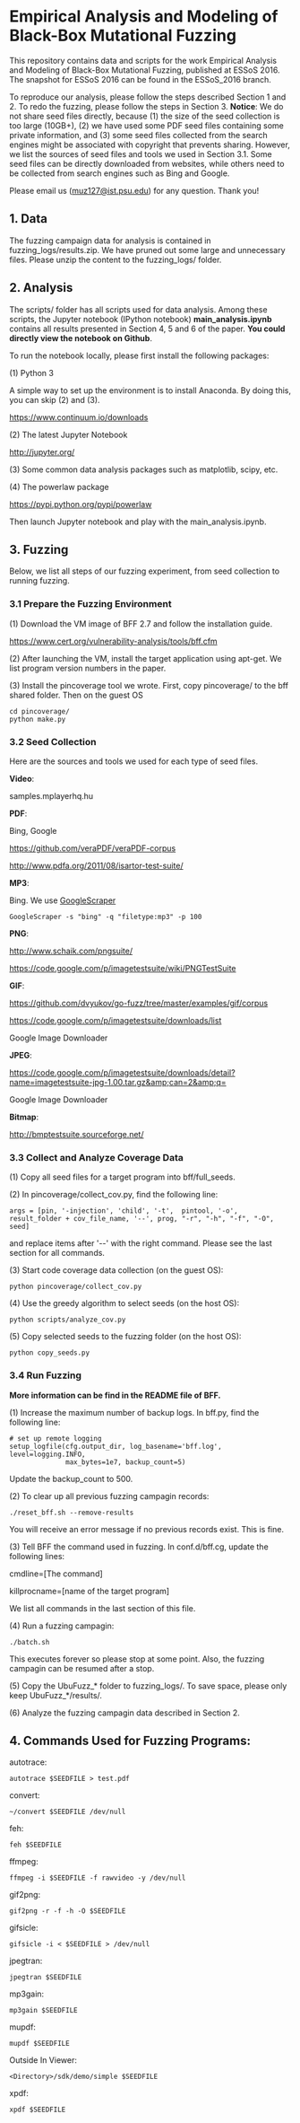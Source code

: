 # Empirical Analysis and Modeling of Black-Box Mutational Fuzzing

This repository contains data and scripts for the work Empirical Analysis and Modeling of Black-Box Mutational Fuzzing, published at ESSoS 2016. The snapshot for ESSoS 2016 can be found in the ESSoS_2016 branch.

To reproduce our analysis, please follow the steps described Section 1 and 2.
To redo the fuzzing, please follow the steps in Section 3. **Notice**: We do not share seed files directly, 
because (1) the size of the seed collection is too large (10GB+), (2) we have used some PDF seed files containing some 
private information, and (3) some seed files collected from the search engines might be associated with copyright that 
prevents sharing. However, we list the sources of seed files and tools we used in Section 3.1.
Some seed files can be directly downloaded from websites, while others need to be collected from search engines such as Bing
and Google.

Please email us (muz127@ist.psu.edu) for any question. Thank you!

## 1. Data

The fuzzing campaign data for analysis is contained in fuzzing_logs/results.zip. We have pruned out some large and unnecessary files.
Please unzip the content to the fuzzing_logs/ folder.

## 2. Analysis

The scripts/ folder has all scripts used for data analysis. Among these scripts, the Jupyter notebook (IPython notebook) 
**main_analysis.ipynb** contains all results presented in Section 4, 5 and 6 of the paper. 
**You could directly view the notebook on Github**. 

To run the notebook locally, please first install the following packages:

(1) Python 3

A simple way to set up the environment is to install Anaconda. By doing this, you can skip (2) and (3).
	
https://www.continuum.io/downloads

(2) The latest Jupyter Notebook

http://jupyter.org/
  
(3) Some common data analysis packages such as matplotlib, scipy, etc. 

(4) The powerlaw package

https://pypi.python.org/pypi/powerlaw

Then launch Jupyter notebook and play with the main_analysis.ipynb.
	
## 3. Fuzzing

Below, we list all steps of our fuzzing experiment, from seed collection to running fuzzing.

### 3.1 Prepare the Fuzzing Environment

(1) Download the VM image of BFF 2.7 and follow the installation guide.

https://www.cert.org/vulnerability-analysis/tools/bff.cfm

(2) After launching the VM, install the target application using apt-get. We list program version numbers in the paper.

(3) Install the pincoverage tool we wrote. First, copy pincoverage/ to the bff shared folder.
Then on the guest OS 

	cd pincoverage/
    python make.py

### 3.2 Seed Collection

Here are the sources and tools we used for each type of seed files.

**Video**:

samples.mplayerhq.hu

**PDF**:

Bing, Google

https://github.com/veraPDF/veraPDF-corpus

http://www.pdfa.org/2011/08/isartor-test-suite/

**MP3**:

Bing. We use [GoogleScraper](https://github.com/NikolaiT/GoogleScraper)

    GoogleScraper -s "bing" -q "filetype:mp3" -p 100

**PNG**:

http://www.schaik.com/pngsuite/

https://code.google.com/p/imagetestsuite/wiki/PNGTestSuite

**GIF**:

https://github.com/dvyukov/go-fuzz/tree/master/examples/gif/corpus

https://code.google.com/p/imagetestsuite/downloads/list

Google Image Downloader

**JPEG**:

https://code.google.com/p/imagetestsuite/downloads/detail?name=imagetestsuite-jpg-1.00.tar.gz&amp;can=2&amp;q=

Google Image Downloader

**Bitmap**:

http://bmptestsuite.sourceforge.net/

### 3.3 Collect and Analyze Coverage Data

(1) Copy all seed files for a target program into bff/full_seeds.

(2) In pincoverage/collect_cov.py, find the following line:

	args = [pin, '-injection', 'child', '-t',  pintool, '-o',  result_folder + cov_file_name, '--', prog, "-r", "-h", "-f", "-O", seed]

and replace items after '--' with the right command. Please see the last section for all commands.
	
(3) Start code coverage data collection (on the guest OS):

    python pincoverage/collect_cov.py

(4) Use the greedy algorithm to select seeds (on the host OS):

    python scripts/analyze_cov.py
	
(5) Copy selected seeds to the fuzzing folder (on the host OS):

    python copy_seeds.py

	
### 3.4 Run Fuzzing

**More information can be find in the README file of BFF.**

(1) Increase the maximum number of backup logs. In bff.py, find the following line:

    # set up remote logging
    setup_logfile(cfg.output_dir, log_basename='bff.log', level=logging.INFO,
                  max_bytes=1e7, backup_count=5)
				  
Update the backup_count to 500.

(2) To clear up all previous fuzzing campagin records:

    ./reset_bff.sh --remove-results

You will receive an error message if no previous records exist. This is fine.
	
(3) Tell BFF the command used in fuzzing. In conf.d/bff.cg, update the following lines:

cmdline=[The command]

killprocname=[name of the target program]

We list all commands in the last section of this file.

(4) Run a fuzzing campagin:

    ./batch.sh

This executes forever so please stop at some point. Also, the fuzzing campagin can be resumed after a stop.

(5) Copy the UbuFuzz_* folder to fuzzing_logs/. To save space, please only keep UbuFuzz_*/results/.

(6) Analyze the fuzzing campagin data described in Section 2.

## 4. Commands Used for Fuzzing Programs:

autotrace:

    autotrace $SEEDFILE > test.pdf

convert:

    ~/convert $SEEDFILE /dev/null

feh: 

    feh $SEEDFILE

ffmpeg: 

    ffmpeg -i $SEEDFILE -f rawvideo -y /dev/null

gif2png:

    gif2png -r -f -h -O $SEEDFILE

gifsicle:

    gifsicle -i < $SEEDFILE > /dev/null

jpegtran:

    jpegtran $SEEDFILE

mp3gain:

    mp3gain $SEEDFILE

mupdf:

    mupdf $SEEDFILE

Outside In Viewer: 

    <Directory>/sdk/demo/simple $SEEDFILE

xpdf:

    xpdf $SEEDFILE






